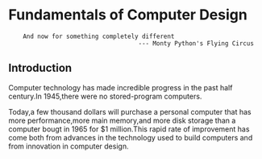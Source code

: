 # Fundamentals of Computer Design
```
	And now for something completely different
									--- Monty Python's Flying Circus
```

## Introduction
Computer technology has made incredible progress in the past half century.In 1945,there were no stored-program computers.

Today,a few thousand dollars will purchase a personal computer that has more performance,more main memory,and more disk  storage than a computer bougt in 1965 for $1 million.This rapid rate of improvement has come both from advances in the technology used to build computers and from innovation in computer design.
